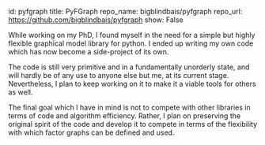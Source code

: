 id: pyfgraph
title: PyFGraph
repo_name: bigblindbais/pyfgraph
repo_url: https://github.com/bigblindbais/pyfgraph
show: False


While working on my PhD, I found myself in the need for a simple but highly
flexible graphical model library for python.  I ended up writing my own code
which has now become a side-project of its own.

The code is still very primitive and in a fundamentally unorderly state, and
will hardly be of any use to anyone else but me, at its current stage.
Nevertheless, I plan to keep working on it to make it a viable tools for others
as well.

The final goal which I have in mind is not to compete with other libraries in
terms of code and algorithm efficiency.  Rather, I plan on preserving the
original spirit of the code and develop it to compete in terms of the
flexibility with which factor graphs can be defined and used.
